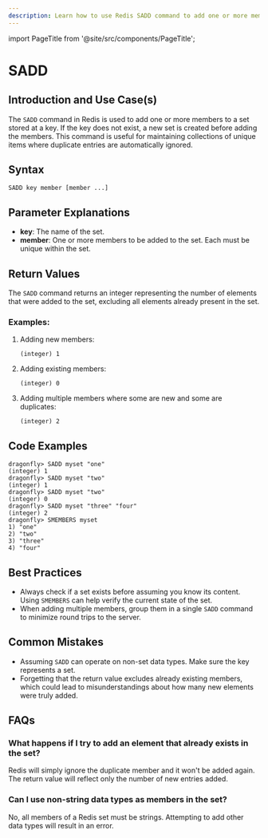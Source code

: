 ```yaml
---
description: Learn how to use Redis SADD command to add one or more members to a set.
---
```


import PageTitle from '@site/src/components/PageTitle';

# SADD

<PageTitle title="Redis SADD Explained (Better Than Official Docs)" />

## Introduction and Use Case(s)

The `SADD` command in Redis is used to add one or more members to a set stored at a key. If the key does not exist, a new set is created before adding the members. This command is useful for maintaining collections of unique items where duplicate entries are automatically ignored.

## Syntax

```
SADD key member [member ...]
```

## Parameter Explanations

- **key**: The name of the set.
- **member**: One or more members to be added to the set. Each must be unique within the set.

## Return Values

The `SADD` command returns an integer representing the number of elements that were added to the set, excluding all elements already present in the set.

### Examples:

1. Adding new members:

   ```
   (integer) 1
   ```

2. Adding existing members:

   ```
   (integer) 0
   ```

3. Adding multiple members where some are new and some are duplicates:
   ```
   (integer) 2
   ```

## Code Examples

```cli
dragonfly> SADD myset "one"
(integer) 1
dragonfly> SADD myset "two"
(integer) 1
dragonfly> SADD myset "two"
(integer) 0
dragonfly> SADD myset "three" "four"
(integer) 2
dragonfly> SMEMBERS myset
1) "one"
2) "two"
3) "three"
4) "four"
```

## Best Practices

- Always check if a set exists before assuming you know its content. Using `SMEMBERS` can help verify the current state of the set.
- When adding multiple members, group them in a single `SADD` command to minimize round trips to the server.

## Common Mistakes

- Assuming `SADD` can operate on non-set data types. Make sure the key represents a set.
- Forgetting that the return value excludes already existing members, which could lead to misunderstandings about how many new elements were truly added.

## FAQs

### What happens if I try to add an element that already exists in the set?

Redis will simply ignore the duplicate member and it won't be added again. The return value will reflect only the number of new entries added.

### Can I use non-string data types as members in the set?

No, all members of a Redis set must be strings. Attempting to add other data types will result in an error.
